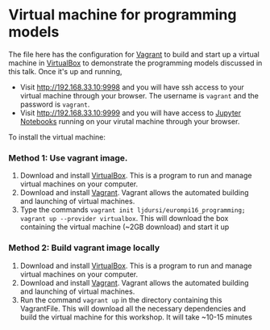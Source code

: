 # Virtual machine for programming models

The file here has the configuration for [Vagrant](https://www.vagrantup.com) to build and start up a
virtual machine in [VirtualBox](https://www.virtualbox.org) to demonstrate the programming models
discussed in this talk.  Once it's up and running,

* Visit http://192.168.33.10:9998 and you will have ssh access to your virtual machine through your browser.  The username is `vagrant` and the password is `vagrant`.
* Visit http://192.168.33.10:9999 and you will have access to [Jupyter Notebooks](http://jupyter.org) running on your virutal machine through your browser.

To install the virtual machine:

### Method 1: Use vagrant image.

1. Download and install [VirtualBox](https://www.virtualbox.org).  This is a program to run and manage virtual machines on your computer.
2. Download and install [Vagrant](https://www.vagrantup.com).  Vagrant allows the automated building and launching of virtual machines.
3. Type the commands `vagrant init ljdursi/eurompi16_programming; vagrant up --provider virtualbox`.  This will download the box containing the virtual machine (~2GB download) and start it up

### Method 2: Build vagrant image locally

1. Download and install [VirtualBox](https://www.virtualbox.org).  This is a program to run and manage virtual machines on your computer.
1. Download and install [Vagrant](https://www.vagrantup.com).  Vagrant allows the automated building and launching of virtual machines.
3. Run the command `vagrant up` in the directory containing this VagrantFile.  This will download all the necessary dependencies and build the virtual machine for this workshop.  It will take ~10-15 minutes
